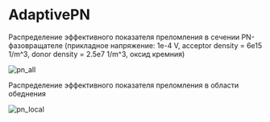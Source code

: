 # AdaptivePN

Распределение эффективного показателя преломления в сечении PN-фазовращателе (прикладное напряжение: 1e-4 V, acceptor density = 6e15 1/m^3, donor density = 2.5e7 1/m^3, оксид кремния)



![pn_all](https://github.com/Andorfim/AdaptivePN/assets/41545117/b96f6c83-e97c-4862-9ee3-5129cfc7a5d2)





Распределение эффективного показателя преломления в области обеднения



![pn_local](https://github.com/Andorfim/AdaptivePN/assets/41545117/384dad39-4a48-4ddd-936c-0d1071c268b2)
